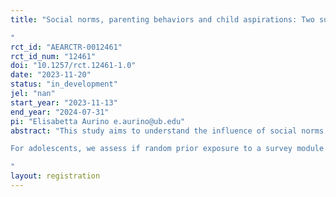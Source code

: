 ```yaml
---
title: "Social norms, parenting behaviors and child aspirations: Two survey experiments in Ghana
"
rct_id: "AEARCTR-0012461"
rct_id_num: "12461"
doi: "10.1257/rct.12461-1.0"
date: "2023-11-20"
status: "in_development"
jel: "nan"
start_year: "2023-11-13"
end_year: "2024-07-31"
pi: "Elisabetta Aurino e.aurino@ub.edu"
abstract: "This study aims to understand the influence of social norms on survey responses, focusing on parenting behaviors as reported by a sample of ~2,500 parents, and the educational and job aspirations of their adolescent children in Ghana. We do so through two survey experiments. With regards to parents, we test if random prior exposure to a survey module reminding them about social image around culturally sensitive parenting behaviors leads them to report differently on their own disciplinary practices towards their children. We assess whether there is an effect of eliciting social pressure norms on parents reports of their parenting practices, in a way that aligns with their perceived social norms in the community around these behaviors. We test heterogeneity by examining differences in effects by parental gender, socio-economic status (SES), baseline social desirability bias score, and enumerator gender. 
For adolescents, we assess if random prior exposure to a survey module to measure child gender attitudes leads to differential reporting on their educational and job aspirations. In doing so, we test whether making gender norms more salient leads to lower reported aspirations and/or expectations for girls, consistent with the ‘stereotype threat’ literature, and boost such aspirations for boys, consistent with the ‘stereotype boost’ hypothesis. Further, we assess whether such effects are different for younger and older adolescents; parental characteristics (SES, and gender norms beliefs); and whether they vary by the gender of the enumerator.   
"
layout: registration
---
```


